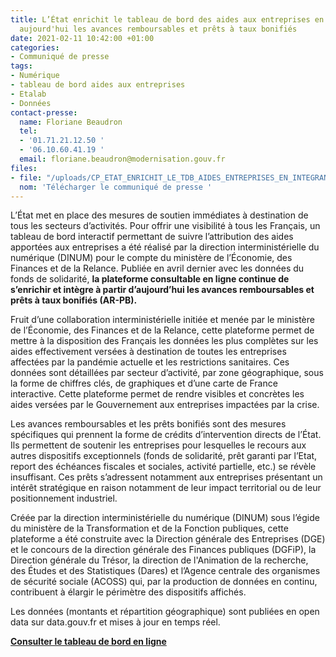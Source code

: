 ```yaml
---
title: L’État enrichit le tableau de bord des aides aux entreprises en intégrant dès
  aujourd'hui les avances remboursables et prêts à taux bonifiés
date: 2021-02-11 10:42:00 +01:00
categories:
- Communiqué de presse
tags:
- Numérique
- tableau de bord aides aux entreprises
- Etalab
- Données
contact-presse:
  name: Floriane Beaudron
  tel:
  - '01.71.21.12.50 '
  - '06.10.60.41.19 '
  email: floriane.beaudron@modernisation.gouv.fr
files:
- file: "/uploads/CP_ETAT_ENRICHIT_LE_TDB_AIDES_ENTREPRISES_EN_INTEGRANT_AVANCES_REMB.pdf"
  nom: 'Télécharger le communiqué de presse '
---
```


L’État met en place des mesures de soutien immédiates à destination de tous les secteurs d’activités. Pour offrir une visibilité à tous les Français, un tableau de bord interactif permettant de suivre l’attribution des aides apportées aux entreprises a été réalisé par la direction interministérielle du numérique (DINUM) pour le compte du ministère de l’Économie, des Finances et de la Relance. Publiée en avril dernier avec les données du fonds de solidarité, **la plateforme consultable en ligne continue de s’enrichir et intègre à partir d’aujourd’hui les avances remboursables et prêts à taux bonifiés (AR-PB).**

Fruit d’une collaboration interministérielle initiée et menée par le ministère de l’Économie, des Finances et de la Relance, cette plateforme permet de mettre à la disposition des Français les données les plus complètes sur les aides effectivement versées à destination de toutes les entreprises affectées par la pandémie actuelle et les restrictions sanitaires. Ces données sont détaillées par secteur d’activité, par zone géographique, sous la forme de chiffres clés, de graphiques et d’une carte de France interactive. Cette plateforme permet de rendre visibles et concrètes les aides versées par le Gouvernement aux entreprises impactées par la crise.

Les avances remboursables et les prêts bonifiés sont des mesures spécifiques qui prennent la forme de crédits d’intervention directs de l’État. Ils permettent de soutenir les entreprises pour lesquelles le recours aux autres dispositifs exceptionnels (fonds de solidarité, prêt garanti par l’Etat, report des échéances fiscales et sociales, activité partielle, etc.) se révèle insuffisant. Ces prêts s’adressent notamment aux entreprises présentant un intérêt stratégique en raison notamment de leur impact territorial ou de leur positionnement industriel.

Créée par la direction interministérielle du numérique (DINUM) sous l’égide du ministère de la Transformation et de la Fonction publiques, cette plateforme a été construite avec la Direction générale des Entreprises (DGE) et le concours de la direction générale des Finances publiques (DGFiP), la Direction générale du Trésor, la direction de l'Animation de la recherche, des Études et des Statistiques (Dares) et l’Agence centrale des organismes de sécurité sociale (ACOSS) qui, par la production de données en continu, contribuent à élargir le périmètre des dispositifs affichés.

Les données (montants et répartition géographique) sont publiées en open data sur data.gouv.fr et mises à jour en temps réel.

**[Consulter le tableau de bord en ligne](https://aides-entreprises.data.gouv.fr/arpd)**
